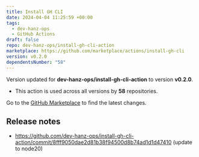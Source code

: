 ```yaml
---
title: Install GH CLI
date: 2024-04-04 11:25:59 +00:00
tags:
  - dev-hanz-ops
  - GitHub Actions
draft: false
repo: dev-hanz-ops/install-gh-cli-action
marketplace: https://github.com/marketplace/actions/install-gh-cli
version: v0.2.0
dependentsNumber: "58"
---
```



Version updated for **dev-hanz-ops/install-gh-cli-action** to version **v0.2.0**.
- This action is used across all versions by **58** repositories.

Go to the [GitHub Marketplace](https://github.com/marketplace/actions/install-gh-cli) to find the latest changes.

## Release notes

* https://github.com/dev-hanz-ops/install-gh-cli-action/commit/8fff9050dae2d81b38f94500d8b74ad1d1d47410 (update to node20)
